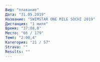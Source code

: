 ```yaml
---
Вид: "плавание"
Дата: "31.05.2019"
Название: "SWIMSTAR ONE MILE SOCHI 2019"
Дистанция: "1 миля"
Время: "37:08,0"
Место: "66 / 179"
Темп: "2:00,4"
Категория: "21 / 57"
Strava: ""
Results: ""
---
```


